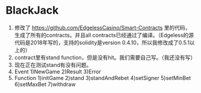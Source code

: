 # BlackJack
1. 修改了 https://github.com/EdgelessCasino/Smart-Contracts 里的代码，生成了所有的contracts。并且all contracts已经通过了编译。（Edgeless的源代码是2018年写的，支持的solidity是version 0.4.10，所以我修改成了0.5.1以上的）
2. contract里有stand function，但是没有hit。我们需要自己写。（我还没有写）
3. 现在正在测试stand有没有问题。
4. Event
    1)NewGame
    2)Result
    3)Error
5. Function
    1)initGame
    2)stand
    3)standAndRebet
    4)setSigner
    5)setMinBet
    6)setMaxBet
    7)withdraw
